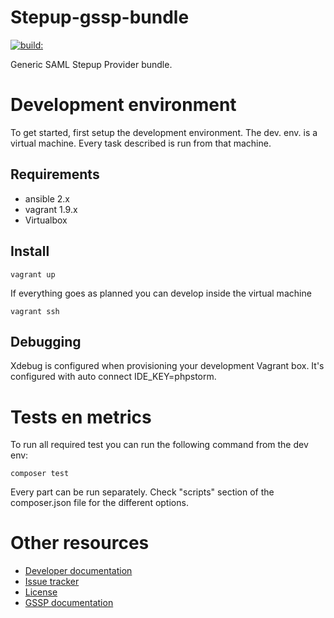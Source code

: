Stepup-gssp-bundle
===================

<a href="#">
    <img src="https://travis-ci.org/OpenConext/Stepup-gssp-bundle.svg?branch=master" alt="build:">
</a></br>

Generic SAML Stepup Provider bundle.

Development environment
======================

To get started, first setup the development environment. The dev. env. is a virtual machine. Every task described is run
from that machine.  

Requirements
-------------------
- ansible 2.x
- vagrant 1.9.x
- Virtualbox

Install
-------------------

``` vagrant up ```

If everything goes as planned you can develop inside the virtual machine

``` vagrant ssh ```

Debugging
-------------------
Xdebug is configured when provisioning your development Vagrant box. 
It's configured with auto connect IDE_KEY=phpstorm.

Tests en metrics
======================

To run all required test you can run the following command from the dev env:

```composer test```

Every part can be run separately. Check "scripts" section of the composer.json file for the different options.

Other resources
======================

 - [Developer documentation](docs/index.md)
 - [Issue tracker](https://www.pivotaltracker.com/n/projects/1163646)
 - [License](LICENSE)
 - [GSSP documentation](https://github.com/OpenConext/Stepup-Gateway/blob/develop/docs/GSSP.md)
